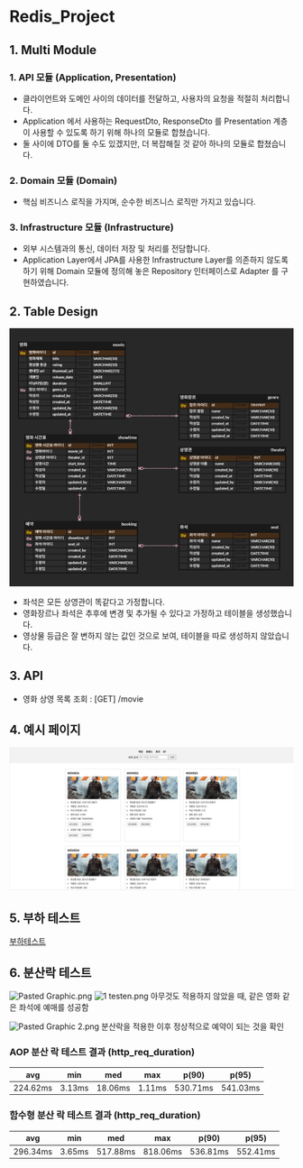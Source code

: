 # Redis_Project

## 1. Multi Module
### 1. API 모듈 (Application, Presentation)   
- 클라이언트와 도메인 사이의 데이터를 전달하고, 사용자의 요청을 적절히 처리합니다.
- Application 에서 사용하는 RequestDto, ResponseDto 를 Presentation 계층이 사용할 수 있도록 하기 위해 하나의 모듈로 합쳤습니다. 
- 둘 사이에 DTO를 둘 수도 있겠지만, 더 복잡해질 것 같아 하나의 모듈로 합쳤습니다.  

### 2. Domain 모듈 (Domain)  
- 핵심 비즈니스 로직을 가지며, 순수한 비즈니스 로직만 가지고 있습니다. 
### 3. Infrastructure 모듈 (Infrastructure)  
- 외부 시스템과의 통신, 데이터 저장 및 처리를 전담합니다.  
- Application Layer에서 JPA를 사용한 Infrastructure Layer를 의존하지 않도록 하기 위해 
Domain 모듈에 정의해 놓은 Repository 인터페이스로 Adapter 를 구현하였습니다.  
## 2. Table Design
![readme-img/img.png](readme-img/img.png)
- 좌석은 모든 상영관이 똑같다고 가정합니다.
- 영화장르나 좌석은 추후에 변경 및 추가될 수 있다고 가정하고 테이블을 생성했습니다.
- 영상물 등급은 잘 변하지 않는 값인 것으로 보여, 테이블을 따로 생성하지 않았습니다.

## 3. API 
- 영화 상영 목록 조회 : [GET] /movie  

## 4. 예시 페이지
![readme-img/img_1.png](readme-img/img_1.png)

## 5. 부하 테스트 
[부하테스트](./부하테스트.md)

## 6. 분산락 테스트
![Pasted Graphic.png](..%2F..%2F..%2FLibrary%2FGroup%20Containers%2Fgroup.com.apple.notes%2FAccounts%2F547DBCAB-EC86-4B59-AA5B-C9548915CDD6%2FMedia%2F87036087-6E2F-4483-81C6-56EBD006B36B%2F1_CE196611-2D61-4292-8073-8DE351F4DB38%2FPasted%20Graphic.png)
![1 testen.png](..%2F..%2F..%2FLibrary%2FContainers%2Fcom.apple.Notes%2FData%2Ftmp%2FTemporaryItems%2FNSIRD_%EB%A9%94%EB%AA%A8_4gL9Kv%2FHardLinkURLTemp%2F92034EF6-D2CE-4548-88FE-2B51D1F697A4%2F1743317032%2F1%20testen.png)
아무것도 적용하지 않았을 때, 같은 영화 같은 좌석에 예매를 성공함

![Pasted Graphic 2.png](..%2F..%2F..%2FLibrary%2FGroup%20Containers%2Fgroup.com.apple.notes%2FAccounts%2F547DBCAB-EC86-4B59-AA5B-C9548915CDD6%2FMedia%2FF5824959-C68C-4541-8652-2CF388489C49%2F1_638C5DA1-2A76-43FE-B047-3CD8AC386A43%2FPasted%20Graphic%202.png)
분산락을 적용한 이후 정상적으로 예약이 되는 것을 확인


### AOP 분산 락 테스트 결과 (http_req_duration)
| avg      | min    | med     | max    | p(90)    | p(95)    |
|----------|--------|---------|--------|----------|----------|
| 224.62ms | 3.13ms | 18.06ms | 1.11ms | 530.71ms | 541.03ms |

### 함수형 분산 락 테스트 결과 (http_req_duration)
| avg      | min    | med      | max      | p(90)    | p(95)    |
|----------|--------|----------|----------|----------|----------|
| 296.34ms | 3.65ms | 517.88ms | 818.06ms | 536.81ms | 552.41ms |
